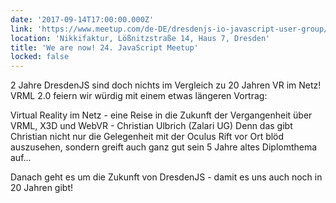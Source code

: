 ```yaml
---
date: '2017-09-14T17:00:00.000Z'
link: 'https://www.meetup.com/de-DE/dresdenjs-io-javascript-user-group/events/xjdvpnywmbsb/'
location: 'Nikkifaktur, Lößnitzstraße 14, Haus 7, Dresden'
title: 'We are now! 24. JavaScript Meetup'
locked: false
---
```

2 Jahre DresdenJS sind doch nichts im Vergleich zu 20 Jahren VR im Netz! VRML 2.0 feiern wir würdig mit einem etwas längeren Vortrag:

Virtual Reality im Netz - eine Reise in die Zukunft der Vergangenheit über VRML, X3D und WebVR - Christian Ulbrich (Zalari UG) Denn das gibt Christian nicht nur die Gelegenheit mit der Oculus Rift vor Ort blöd auszusehen, sondern greift auch ganz gut sein 5 Jahre altes Diplomthema auf...

Danach geht es um die Zukunft von DresdenJS - damit es uns auch noch in 20 Jahren gibt!
